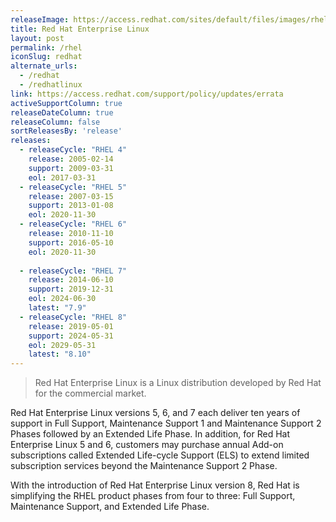 ```yaml
---
releaseImage: https://access.redhat.com/sites/default/files/images/rhel_8_life_cycle_8_0620_planning_0.png
title: Red Hat Enterprise Linux
layout: post
permalink: /rhel
iconSlug: redhat
alternate_urls:
  - /redhat
  - /redhatlinux
link: https://access.redhat.com/support/policy/updates/errata
activeSupportColumn: true
releaseDateColumn: true
releaseColumn: false
sortReleasesBy: 'release'
releases:
  - releaseCycle: "RHEL 4"
    release: 2005-02-14
    support: 2009-03-31
    eol: 2017-03-31
  - releaseCycle: "RHEL 5"
    release: 2007-03-15
    support: 2013-01-08
    eol: 2020-11-30
  - releaseCycle: "RHEL 6"
    release: 2010-11-10
    support: 2016-05-10
    eol: 2020-11-30
    
  - releaseCycle: "RHEL 7"
    release: 2014-06-10
    support: 2019-12-31
    eol: 2024-06-30
    latest: "7.9"
  - releaseCycle: "RHEL 8"
    release: 2019-05-01
    support: 2024-05-31
    eol: 2029-05-31
    latest: "8.10"
---
```


> Red Hat Enterprise Linux is a Linux distribution developed by Red Hat for the commercial market.

Red Hat Enterprise Linux versions 5, 6, and 7 each deliver ten years of support in Full Support, Maintenance Support 1 and Maintenance Support 2 Phases followed by an Extended Life Phase. In addition, for Red Hat Enterprise Linux 5 and 6, customers may purchase annual Add-on subscriptions called Extended Life-cycle Support (ELS) to extend limited subscription services beyond the Maintenance Support 2 Phase.

With the introduction of Red Hat Enterprise Linux version 8, Red Hat is simplifying the RHEL product phases from four to three: Full Support, Maintenance Support, and Extended Life Phase.
